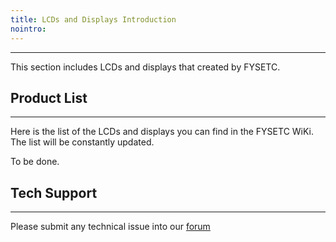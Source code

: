 ```yaml
---
title: LCDs and Displays Introduction
nointro:
---
```


---
This section includes LCDs and displays that created by FYSETC.

## Product  List
---

Here is the list of the LCDs and displays you can find in the FYSETC WiKi. The list will be constantly updated.

To be done.

## Tech Support

---
Please submit any technical issue into our [forum](http://forum.fysetc.com/) 